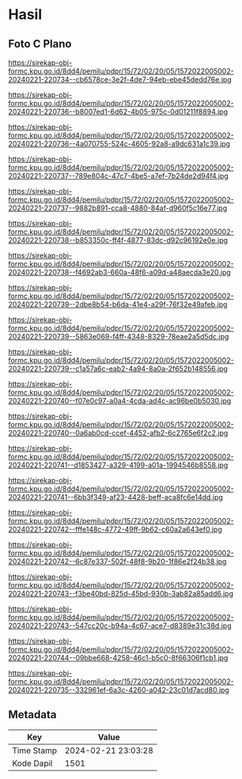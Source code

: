 # Hasil

## Foto C Plano

https://sirekap-obj-formc.kpu.go.id/8dd4/pemilu/pdpr/15/72/02/20/05/1572022005002-20240221-220734--cb6578ce-3e2f-4de7-94eb-ebe45dedd76e.jpg

https://sirekap-obj-formc.kpu.go.id/8dd4/pemilu/pdpr/15/72/02/20/05/1572022005002-20240221-220736--b8007ed1-6d62-4b05-975c-0d01211f8894.jpg

https://sirekap-obj-formc.kpu.go.id/8dd4/pemilu/pdpr/15/72/02/20/05/1572022005002-20240221-220736--4a070755-524c-4605-92a8-a9dc631a1c39.jpg

https://sirekap-obj-formc.kpu.go.id/8dd4/pemilu/pdpr/15/72/02/20/05/1572022005002-20240221-220737--789e804c-47c7-4be5-a7ef-7b24de2d94f4.jpg

https://sirekap-obj-formc.kpu.go.id/8dd4/pemilu/pdpr/15/72/02/20/05/1572022005002-20240221-220737--9882b891-cca8-4880-84af-d960f5c16e77.jpg

https://sirekap-obj-formc.kpu.go.id/8dd4/pemilu/pdpr/15/72/02/20/05/1572022005002-20240221-220738--b853350c-ff4f-4877-83dc-d92c96192e0e.jpg

https://sirekap-obj-formc.kpu.go.id/8dd4/pemilu/pdpr/15/72/02/20/05/1572022005002-20240221-220738--f4692ab3-660a-48f6-a09d-a48aecda3e20.jpg

https://sirekap-obj-formc.kpu.go.id/8dd4/pemilu/pdpr/15/72/02/20/05/1572022005002-20240221-220739--2dbe8b54-b6da-41e4-a29f-76f32e49afeb.jpg

https://sirekap-obj-formc.kpu.go.id/8dd4/pemilu/pdpr/15/72/02/20/05/1572022005002-20240221-220739--5863e069-f4ff-4348-8329-78eae2a5d5dc.jpg

https://sirekap-obj-formc.kpu.go.id/8dd4/pemilu/pdpr/15/72/02/20/05/1572022005002-20240221-220739--c1a57a6c-eab2-4a94-8a0a-2f652b148556.jpg

https://sirekap-obj-formc.kpu.go.id/8dd4/pemilu/pdpr/15/72/02/20/05/1572022005002-20240221-220740--f07e0c97-a0a4-4cda-ad4c-ac96be0b5030.jpg

https://sirekap-obj-formc.kpu.go.id/8dd4/pemilu/pdpr/15/72/02/20/05/1572022005002-20240221-220740--0a6ab0cd-ccef-4452-afb2-6c2765e6f2c2.jpg

https://sirekap-obj-formc.kpu.go.id/8dd4/pemilu/pdpr/15/72/02/20/05/1572022005002-20240221-220741--d1853427-a329-4199-a01a-1994546b8558.jpg

https://sirekap-obj-formc.kpu.go.id/8dd4/pemilu/pdpr/15/72/02/20/05/1572022005002-20240221-220741--6bb3f349-af23-4428-beff-aca8fc6e14dd.jpg

https://sirekap-obj-formc.kpu.go.id/8dd4/pemilu/pdpr/15/72/02/20/05/1572022005002-20240221-220742--fffe148c-4772-49ff-9b62-c60a2a643ef0.jpg

https://sirekap-obj-formc.kpu.go.id/8dd4/pemilu/pdpr/15/72/02/20/05/1572022005002-20240221-220742--6c87e337-502f-48f8-9b20-1f86e2f24b38.jpg

https://sirekap-obj-formc.kpu.go.id/8dd4/pemilu/pdpr/15/72/02/20/05/1572022005002-20240221-220743--f3be40bd-825d-45bd-930b-3ab82a85add6.jpg

https://sirekap-obj-formc.kpu.go.id/8dd4/pemilu/pdpr/15/72/02/20/05/1572022005002-20240221-220743--547cc20c-b94a-4c67-ace7-d8389e31c38d.jpg

https://sirekap-obj-formc.kpu.go.id/8dd4/pemilu/pdpr/15/72/02/20/05/1572022005002-20240221-220744--09bbe668-4258-46c1-b5c0-8f66306f1cb1.jpg

https://sirekap-obj-formc.kpu.go.id/8dd4/pemilu/pdpr/15/72/02/20/05/1572022005002-20240221-220735--332961ef-6a3c-4260-a042-23c01d7acd80.jpg


## Metadata

| Key        | Value               |
| ---------- | ------------------- |
| Time Stamp | 2024-02-21 23:03:28 |
| Kode Dapil | 1501                |



